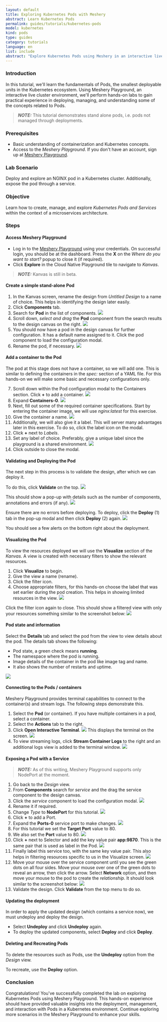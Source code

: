 ```yaml
---
layout: default
title: Exploring Kubernetes Pods with Meshery
abstract: Learn Kubernetes Pods
permalink: guides/tutorials/kubernetes-pods
model: kubernetes
kind: pods
type: guides
category: tutorials
language: en
list: include
abstract: "Explore Kubernetes Pods using Meshery in an interactive live cluster environment, through a series of hands-on excercises."
---
```


### Introduction

In this tutorial, we'll learn the fundamentals of Pods, the smallest deployable units in the Kubernetes ecosystem. Using Meshery Playground, an interactive live cluster environment, we'll perform hands-on labs to gain practical experience in deploying, managing, and understanding some of the concepts related to Pods.

> **_NOTE:_** This tutorial demonstrates stand alone pods, i.e. pods not managed through deployments.

### Prerequisites

- Basic understanding of containerization and Kubernetes concepts.
- Access to the _Meshery Playground_. If you don't have an account, sign up at [Meshery Playground](https://play.meshery.io/).

### Lab Scenario

Deploy and explore an NGINX pod in a Kubernetes cluster. Additionally, expose the pod through a service.

### Objective

Learn how to create, manage, and explore _Kubernetes Pods and Services_ within the context of a microservices architecture.

### Steps

#### Access Meshery Playground

- Log in to the [Meshery Playground](https://play.meshery.io) using your credentials. On successful login, you should be at the dashboard. Press the **X** on the _Where do you want to start?_ popup to close it (if required).
- Click **Explore** in the Cloud Native Playground tile to navigate to _Kanvas_.

> **_NOTE:_** Kanvas is still in beta.

#### Create a simple stand-alone Pod

1. In the Kanvas screen, rename the design from _Untitled Design_ to a name of choice. This helps in identifying the design later easily.
2. Click **Components** tab.
3. Search for **Pod** in the list of components.
    ![](./kubernetes-pods/2024-02-22_18-20.png)
4. Scroll down, _select and drag_ the **Pod** component from the search results to the design canvas on the right.
    ![](./kubernetes-pods/2024-02-22_18-32.png)
5. You should now have a pod in the design canvas for further configuration. It has a default name assigned to it.
    Click the pod component to load the configuration modal.
6. Rename the pod, if necessary.
    ![](./kubernetes-pods/2024-02-22_18-35.png)

#### Add a container to the Pod

The pod at this stage does not have a container, so we will add one. This is similar to defining the containers in the _spec:_ section of a YAML file. For this hands-on we will make some basic and necessary configurations only.

7. Scroll down within the Pod configuration modal to the Containers section. Click **+** to add a container.
    ![](./kubernetes-pods/2024-02-23_11-54.png)
8. Expand **Containers-0**.
    ![](./kubernetes-pods/2024-02-23_11-54_1.png)
9. Next, fill out some of the required container specifications. Start by entering the container image, we will use _nginx:latest_ for this exercise.
10. Give the container a name.
    ![](./kubernetes-pods/2024-02-23_11-57.png)
11. Additionally, we will also give it a label. This will server many advantages later in this exercise. To do so, click the label icon on the modal.
12. Click **+** next to _Labels_.
13. Set any label of choice. Preferably, give a unique label since the playground is a shared environment.
    ![](./kubernetes-pods/2024-02-25_18-18.png)
14. Click outside to close the modal.

#### Validating and Deploying the Pod

The next step in this process is to validate the design, after which we can deploy it.

To do this, click **Validate** on the top.
![](./kubernetes-pods/2024-02-23_19-52.png)

This should show a pop-up with details such as the number of components, annotations and errors (if any).
![](./kubernetes-pods/2024-02-23_19-54.png)

Ensure there are no errors before deploying. To deploy, click the **Deploy** (1) tab in the pop-up modal and then click **Deploy** (2) again.
![](./kubernetes-pods/2024-02-23_19-56.png)

You should see a few alerts on the bottom right about the deployment.

#### Visualizing the Pod

To view the resources deployed we will use the **Visualize** section of the _Kanvas_. A view is created with necessary filters to show the relevant resources.

1.  Click **Visualize** to begin.
2.  Give the view a name (rename).
3.  Click the filter icon.
4.  Choose appropriate filters, for this hands-on choose the label that was set earlier during the pod creation. This helps in showing limited resources in the view.
    ![](./kubernetes-pods/2024-02-25_18-22.png)

Click the filter icon again to close. This should show a filtered view with only your resources something similar to the screenshot below:
![](./kubernetes-pods/2024-02-25_18-25.png)

#### Pod state and information

Select the **Details** tab and select the pod from the view to view details about the pod.
The details tab shows the following:

- Pod state, a green check means **running**.
- The namespace where the pod is running.
- Image details of the container in the pod like image tag and name.
- It also shows the number of restarts and uptime.

![](./kubernetes-pods/2024-02-25_17-38.png)

#### Connecting to the Pods / containers

Meshery Playground provides terminal capabilities to connect to the container(s) and stream logs. The following steps demonstrate this.

1.  Select the **Pod** (or container). If you have multiple containers in a pod, select a container.
2.  Select the **Actions** tab to the right.
3.  Click **Open Interactive Terminal**.
    ![](./kubernetes-pods/2024-02-28_11-05.png)
    This displays the terminal on the screen.
    ![](./kubernetes-pods/2024-02-28_11-10.png)
4.  To view streaming logs, click **Stream Container Logs** to the right and an additional logs view is added to the terminal window.
    ![](./kubernetes-pods/2024-02-28_11-11.png)

#### Exposing a Pod with a Service

> **_NOTE:_** As of this writing, Meshery Playground supports only NodePort at the moment.

1.  Go back to the _Design_ view.
2.  From **Components** search for _service_ and the drag the service component to the design canvas.
3.  Click the _service_ component to load the configuration modal.
    ![](./kubernetes-pods/2024-02-28_11-33.png)
4.  Rename it if required.
5.  Change _Type_ to **NodePort** for this tutorial.
    ![](./kubernetes-pods/2024-02-28_11-35.png)
6.  Click **+** to add a Port.
7.  Expand the **Ports-0** service port to make changes.
    ![](./kubernetes-pods/2024-02-28_11-37.png)
8.  For this tutorial we set the **Target Port** value to 80.
9.  We also set the **Port** value to 80.
    ![](./kubernetes-pods/2024-02-28_11-45.png)
10. Click **+** next to Selector and add the key value pair **app:9870**. This is the same pair that is used as label in the Pod.
    ![](./kubernetes-pods/2024-02-28_11-48.png)
11. Finally label this service too, with the same key value pair. This also helps in filtering resources specific to us in the Visualize screen.
    ![](./kubernetes-pods/2024-02-28_11-53.png)
12. Move your mouse over the service component until you see the green dots on all four sides. Move your mouse over one of the green dots to reveal an arrow, then click the arrow. Select **Network** option, and then move your mouse to the pod to create the _relationship_. It should look similar to the screenshot below:
    ![](./kubernetes-pods/2024-02-29_20-37.png)
13. Validate the design. Click **Validate** from the top menu to do so.

#### Updating the deployment

In order to apply the updated design (which contains a service now), we must undeploy and deploy the design.

- Select **Undeploy** and click **Undeploy** again.
- To deploy the updated components, select **Deploy** and click **Deploy**.

#### Deleting and Recreating Pods

To delete the resources such as Pods, use the **Undeploy** option from the _Design_ view.

To recreate, use the **Deploy** option.

### Conclusion

Congratulations! You've successfully completed the lab on exploring Kubernetes Pods using Meshery Playground. This hands-on experience should have provided valuable insights into the deployment, management, and interaction with Pods in a Kubernetes environment. Continue exploring more scenarios in the Meshery Playground to enhance your skills.

